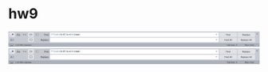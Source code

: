 # hw9
![alt-текст](https://github.com/AlimbekovaElina/hw9/blob/master/'kbyf.jpg)
![alt-текст](https://github.com/AlimbekovaElina/hw9/blob/master/'kbyf.jpg)
